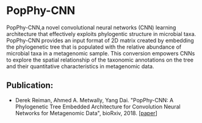 # PopPhy-CNN

PopPhy-CNN,a novel convolutional neural networks (CNN) learning architecture that effectively exploits phylogentic structure in microbial taxa. PopPhy-CNN provides an input format of 2D matrix created by embedding the phylogenetic tree that is populated with the relative abundance of microbial taxa in a metagenomic sample. This conversion empowers CNNs to explore the spatial relationship of the taxonomic annotations on the tree and their quantitative characteristics in metagenomic data.


## Publication:
* Derek Reiman, Ahmed A. Metwally, Yang Dai. "PopPhy-CNN: A Phylogenetic Tree Embedded Architecture for Convolution Neural Networks for Metagenomic Data", bioRxiv, 2018.  [[paper](https://www.biorxiv.org/content/early/2018/01/31/257931)]
